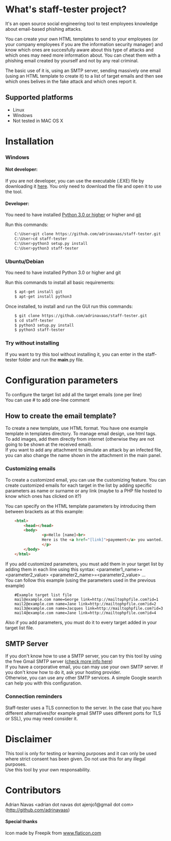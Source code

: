 # What's staff-tester project?
It's an open source social engineering tool to test employees knowledge about email-based phishing attacks.  

You can create your own HTML templates to send to your employees (or your company employees if you are the information security manager) and know which ones are succesfully aware about this type of attacks and which ones may need more information about. You can cheat them with a phishing email created by yourself and not by any real criminal.  

The basic use of it is, using an SMTP server, sending massively one email (using an HTML template to create it) to a list of target emails and then see which ones belives in the fake attack and which ones report it.


## Supported platforms
* Linux
* Windows
* Not tested in MAC OS X

# Installation

### Windows
#### Not developer:
If you are not developer, you can use the executable (.EXE) file by downloading it [here](https://github.com/adrinavaas/staff-tester/raw/master/staff-tester.exe).   You only need to download the file and open it to use the tool.

#### Developer:
You need to have installed [Python 3.0 or higher](https://www.python.org/ftp/python/3.7.1/Python-3.7.1.tar.xz) or higher and [git](https://code.google.com/p/msysgit/downloads/list)

Run this commands:
```bash
	C:\User>git clone https://github.com/adrinavaas/staff-tester.git
	C:\User>cd staff-tester
	C:\User>python3 setup.py install
	C:\User>python3 staff-tester
```


### Ubuntu/Debian
You need to have installed Python 3.0 or higher and git


Run this commands to install all basic requirements:
```bash
	$ apt-get install git
	$ apt-get install python3
```
Once installed, to install and run the GUI run this commands:
```bash
	$ git clone https://github.com/adrinavaas/staff-tester.git
	$ cd staff-tester
	$ python3 setup.py install
	$ python3 staff-tester
```

### Try without installing
If you want to try this tool without installing it, you can enter in the staff-tester folder and run the __main__.py file.   
# Configuration parameters

To configure the target list add all the target emails (one per line)    
You can use # to add one-line comment  

## How to create the email template?
To create a new template, use HTML format. You have one example template in templates directory.
To manage email design, use html tags.  
To add images, add them directly from internet (otherwise they are not going to be shown at the received email).  
If you want to add any attachment to simulate an attack by an infected file, you can also change the name shown in the attachment in the main panel.  

### Customizing emails
To create a customized email, you can use the customizing feature. You can create customized emails for each target in the list by adding specific parameters as name or surname or any link (maybe to a PHP file hosted to know which ones has clicked on it?)  

You can specify on the HTML template parameters by introducing them between brackets as at this example:
```html
	<html>
  		<head></head>
  		<body>
    			<p>Hello [name]<br>
       			Here is the <a href="[link]">payement</a> you wanted.
    			</p>
  		</body>
	</html>
```

If you add customized parameters, you must add them in your target list by adding them in each line using this syntax:
<mail> <parameter1_name>=<parameter2_value> <parameter2_name>=<parameter2_value> ...  
You can follow this example (using the parameters used in the previous example)
```text
	#Example target list file
	mail@example.com name=George link=http://mailtophpfile.com?id=1
	mail2@example.com name=Jane link=http://mailtophpfile.com?id=2
	mail3@example.com name=Jacques link=http://mailtophpfile.com?id=3
	mail4@example.com name=Jane link=http://mailtophpfile.com?id=4
```
Also if you add parameters, you must do it to every target added in your target list file.


## SMTP Server
If you don't know how to use a SMTP server, you can try this tool by using the free Gmail SMTP server ([check more info here](https://www.lifewire.com/what-are-the-gmail-smtp-settings-1170854))   
If you have a corporative email, you can may use your own SMTP server. If you don't know how to do it, ask your hosting provider.   
Otherwise, you can use any other SMTP services. A simple Google search can help you with this configuration.    
### Connection reminders
Staff-tester uses a TLS connection to the server. In the case that you have different alternatives(for example gmail SMTP uses different ports for TLS or SSL), you may need consider it.   


# Disclaimer
This tool is only for testing or learning purposes and it can only be used where strict consent has been given. Do not use this for any illegal purposes.   
Use this tool by your own responsability.

# Contributors
Adrian Navas <adrian dot navas dot ajenjo1@gmail dot com> (http://github.com/adrinavaas)

#### Special thanks
Icon made by Freepik from www.flaticon.com